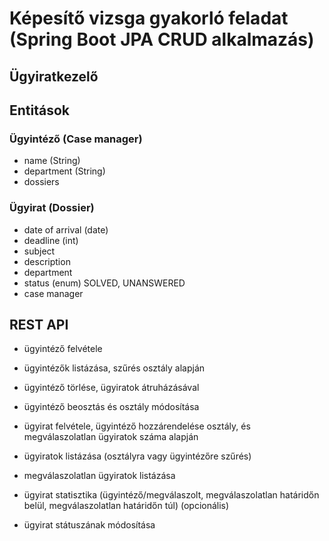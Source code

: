 # Képesítő vizsga gyakorló feladat (Spring Boot JPA CRUD alkalmazás)
## Ügyiratkezelő

## Entitások

### Ügyintéző (Case manager)

- name (String)
- department (String)
- dossiers

### Ügyirat (Dossier)

- date of arrival (date)
- deadline (int)
- subject
- description
- department
- status (enum) SOLVED, UNANSWERED
- case manager

## REST API

- ügyintéző felvétele
- ügyintézők listázása, szűrés osztály alapján
- ügyintéző törlése, ügyiratok átruházásával
- ügyintéző beosztás és osztály módosítása

- ügyirat felvétele, ügyintéző hozzárendelése osztály, és megválaszolatlan ügyiratok száma alapján
- ügyiratok listázása (osztályra vagy ügyintézőre szűrés)
- megválaszolatlan ügyiratok listázása
- ügyirat statisztika (ügyintéző/megválaszolt, megválaszolatlan határidőn belül, megválaszolatlan határidőn túl) (opcionális)
- ügyirat státuszának módosítása